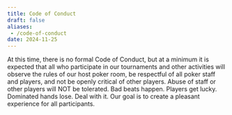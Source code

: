 ```yaml
---
title: Code of Conduct
draft: false
aliases:
 - /code-of-conduct
date: 2024-11-25
---
```


At this time, there is no formal Code of Conduct, but at a minimum it is
expected that all who participate in our tournaments and other activities
will observe the rules of our host poker room, be respectful of all poker
staff and players, and not be openly critical of other players. Abuse of
staff or other players will NOT be tolerated. Bad beats happen. Players get
lucky. Dominated hands lose. Deal with it. Our goal is to create a pleasant
experience for all participants.

